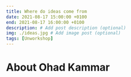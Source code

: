 ```yaml
---
title: Where do ideas come from
date: 2021-08-17 15:00:00 +0100
end: 2021-08-17 16:00:00 +0100
description: # Add post description (optional)
img: ./ideas.jpg # Add image post (optional)
tags: [Unworkshop]
---
```


# About Ohad Kammar
